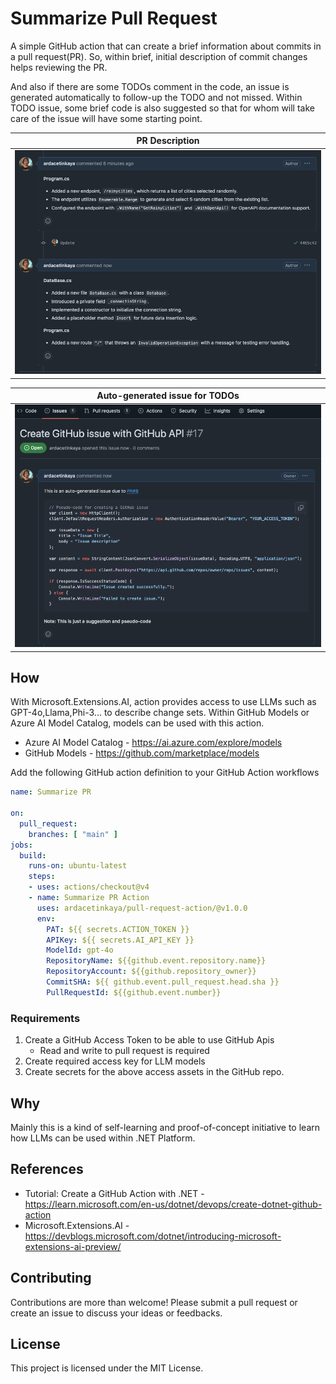 # Summarize Pull Request

A simple GitHub action that can create a brief information about commits in a pull request(PR). So, within brief, initial description of commit changes helps reviewing the PR.

And also if there are some TODOs comment in the code, an issue is generated automatically to follow-up the TODO and not missed. Within TODO issue, some brief code is also suggested so that for whom will take care of the issue will have some starting point.


| PR Description            |
| ------------------------- |
| ![Image](/Example01.png)  |

| Auto-generated issue for TODOs |
| ------------------------------ |
| ![alt text](Example02.png)     |


## How

With Microsoft.Extensions.AI, action provides access to use LLMs such as GPT-4o,Llama,Phi-3... to describe change sets. Within GitHub Models or Azure AI Model Catalog, models can be used with this action.

- Azure AI Model Catalog - https://ai.azure.com/explore/models
- GitHub Models - https://github.com/marketplace/models

Add the following GitHub action definition to your GitHub Action workflows
```yaml
name: Summarize PR

on:
  pull_request:
    branches: [ "main" ]
jobs:
  build:
    runs-on: ubuntu-latest
    steps:
    - uses: actions/checkout@v4
    - name: Summarize PR Action
      uses: ardacetinkaya/pull-request-action/@v1.0.0
      env:
        PAT: ${{ secrets.ACTION_TOKEN }}
        APIKey: ${{ secrets.AI_API_KEY }}
        ModelId: gpt-4o
        RepositoryName: ${{github.event.repository.name}}
        RepositoryAccount: ${{github.repository_owner}}
        CommitSHA: ${{ github.event.pull_request.head.sha }}
        PullRequestId: ${{github.event.number}}

```

### Requirements
1. Create a GitHub Access Token to be able to use GitHub Apis
   - Read and write to pull request is required
2. Create required access key for LLM models
3. Create secrets for the above access assets in the GitHub repo.


## Why

Mainly this is a kind of self-learning and proof-of-concept initiative to learn how LLMs can be used within .NET Platform.


## References

- Tutorial: Create a GitHub Action with .NET - https://learn.microsoft.com/en-us/dotnet/devops/create-dotnet-github-action
- Microsoft.Extensions.AI - https://devblogs.microsoft.com/dotnet/introducing-microsoft-extensions-ai-preview/

## Contributing

Contributions are more than welcome! Please submit a pull request or create an issue to discuss your ideas or feedbacks.

## License
This project is licensed under the MIT License.

